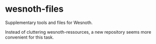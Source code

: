 wesnoth-files
=============

Supplementary tools and files for Wesnoth.

Instead of cluttering wesnoth-ressources, a new repository seems more convenient for this task.
